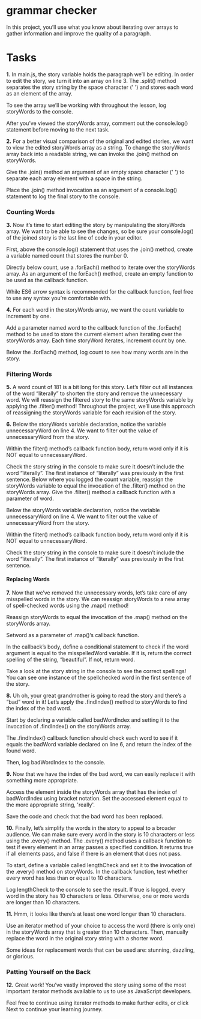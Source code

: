 # grammar checker
In this project, you’ll use what you know about iterating over arrays to gather information and improve the quality of a paragraph.

# Tasks

**1.** In main.js, the story variable holds the paragraph we’ll be editing. In order to edit the story, we turn it into an array on line 3. The .split() method separates the story string by the space character (' ') and stores each word as an element of the array.

To see the array we’ll be working with throughout the lesson, log storyWords to the console.

After you’ve viewed the storyWords array, comment out the console.log() statement before moving to the next task.

**2.** For a better visual comparison of the original and edited stories, we want to view the edited storyWords array as a string. To change the storyWords array back into a readable string, we can invoke the .join() method on storyWords.

Give the .join() method an argument of an empty space character (' ') to separate each array element with a space in the string.

Place the .join() method invocation as an argument of a console.log() statement to log the final story to the console.

 ### Counting Words

**3.** Now it’s time to start editing the story by manipulating the storyWords array. We want to be able to see the changes, so be sure your console.log() of the joined story is the last line of code in your editor.

First, above the console.log() statement that uses the .join() method, create a variable named count that stores the number 0.

Directly below count, use a .forEach() method to iterate over the storyWords array. As an argument of the forEach() method, create an empty function to be used as the callback function.

While ES6 arrow syntax is recommended for the callback function, feel free to use any syntax you’re comfortable with.

**4.** For each word in the storyWords array, we want the count variable to increment by one.

Add a parameter named word to the callback function of the .forEach() method to be used to store the current element when iterating over the storyWords array. Each time storyWord iterates, increment count by one.

Below the .forEach() method, log count to see how many words are in the story.

### Filtering Words

**5.**  A word count of 181 is a bit long for this story. Let’s filter out all instances of the word “literally” to shorten the story and remove the unnecessary word. We will reassign the filtered story to the same storyWords variable by applying the .filter() method! Throughout the project, we’ll use this approach of reassigning the storyWords variable for each revision of the story.

**6.** Below the storyWords variable declaration, notice the variable unnecessaryWord on line 4. We want to filter out the value of unnecessaryWord from the story.

Within the filter() method’s callback function body, return word only if it is NOT equal to unnecessaryWord.

Check the story string in the console to make sure it doesn’t include the word “literally”. The first instance of “literally” was previously in the first sentence.
Below where you logged the count variable, reassign the storyWords variable to equal the invocation of the .filter() method on the storyWords array. Give the .filter() method a callback function with a parameter of word.

Below the storyWords variable declaration, notice the variable unnecessaryWord on line 4. We want to filter out the value of unnecessaryWord from the story.

Within the filter() method’s callback function body, return word only if it is NOT equal to unnecessaryWord.

Check the story string in the console to make sure it doesn’t include the word “literally”. The first instance of “literally” was previously in the first sentence.


#### Replacing Words

**7.** Now that we’ve removed the unnecessary words, let’s take care of any misspelled words in the story. We can reassign storyWords to a new array of spell-checked words using the .map() method!

Reassign storyWords to equal the invocation of the .map() method on the storyWords array.

Setword as a parameter of .map()‘s callback function.

In the callback’s body, define a conditional statement to check if the word argument is equal to the misspelledWord variable. If it is, return the correct spelling of the string, “beautiful”. If not, return word.

Take a look at the story string in the console to see the correct spellings! You can see one instance of the spellchecked word in the first sentence of the story.

**8.** Uh oh, your great grandmother is going to read the story and there’s a “bad” word in it! Let’s apply the .findIndex() method to storyWords to find the index of the bad word.

Start by declaring a variable called badWordIndex and setting it to the invocation of .findIndex() on the storyWords array.

The .findIndex() callback function should check each word to see if it equals the badWord variable declared on line 6, and return the index of the found word.

Then, log badWordIndex to the console.

**9.** Now that we have the index of the bad word, we can easily replace it with something more appropriate.

Access the element inside the storyWords array that has the index of badWordIndex using bracket notation. Set the accessed element equal to the more appropriate string, 'really'.

Save the code and check that the bad word has been replaced.

**10.** Finally, let’s simplify the words in the story to appeal to a broader audience. We can make sure every word in the story is 10 characters or less using the .every() method. The .every() method uses a callback function to test if every element in an array passes a specified condition. It returns true if all elements pass, and false if there is an element that does not pass.

To start, define a variable called lengthCheck and set it to the invocation of the .every() method on storyWords. In the callback function, test whether every word has less than or equal to 10 characters.

Log lengthCheck to the console to see the result. If true is logged, every word in the story has 10 characters or less. Otherwise, one or more words are longer than 10 characters.


**11.** Hmm, it looks like there’s at least one word longer than 10 characters.

Use an iterator method of your choice to access the word (there is only one) in the storyWords array that is greater than 10 characters. Then, manually replace the word in the original story string with a shorter word.

Some ideas for replacement words that can be used are: stunning, dazzling, or glorious.

### Patting Yourself on the Back

**12.** Great work! You’ve vastly improved the story using some of the most important iterator methods available to us to use as JavaScript developers.

Feel free to continue using iterator methods to make further edits, or click Next to continue your learning journey.

